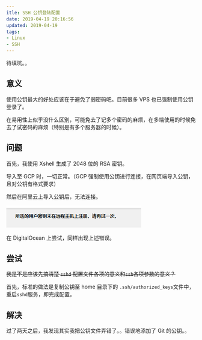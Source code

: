 ```yaml
---
itle: SSH 公钥登陆配置
date: 2019-04-19 20:16:56
updated: 2019-04-19
tags:
- Linux
- SSH
---
```


待填坑。。

<!-- more -->

## 意义

使用公钥最大的好处应该在于避免了弱密码吧。目前很多 VPS 也已强制使用公钥登录了。

在易用性上似乎没什么区别，可能免去了记多个密码的麻烦，在多端使用的时候免去了试密码的麻烦（特别是有多个服务器的时候）。

## 问题

首先，我使用 Xshell 生成了 2048 位的 RSA 密钥。

导入至 GCP 时，一切正常。（GCP 强制使用公钥进行连接，在网页端导入公钥，且对公钥有格式要求）

然后在阿里云上导入公钥后，无法连接。

![1555674231944](ssh-pubkey-authentication/1555674231944.png)

在 DigitalOcean 上尝试，同样出现上述错误。

## 尝试

~~我是不是应该先搞清楚 `sshd` 配置文件各项的意义和`ssh`各项参数的意义？~~

首先，标准的做法是复制公钥至 home 目录下的 `.ssh/authorized_keys`文件中，重启`sshd`服务，即完成配置。

## 解决

过了两天之后，我发现其实我把公钥文件弄错了。。错误地添加了 Git 的公钥。。